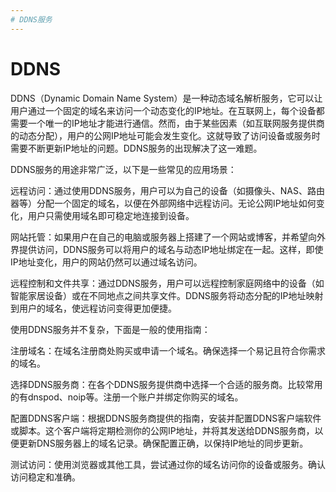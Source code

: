 ```yaml
---
# DDNS服务
---
```


# DDNS

DDNS（Dynamic Domain Name System）是一种动态域名解析服务，它可以让用户通过一个固定的域名来访问一个动态变化的IP地址。在互联网上，每个设备都需要一个唯一的IP地址才能进行通信。然而，由于某些因素（如互联网服务提供商的动态分配），用户的公网IP地址可能会发生变化。这就导致了访问设备或服务时需要不断更新IP地址的问题。DDNS服务的出现解决了这一难题。

DDNS服务的用途非常广泛，以下是一些常见的应用场景：

远程访问：通过使用DDNS服务，用户可以为自己的设备（如摄像头、NAS、路由器等）分配一个固定的域名，以便在外部网络中远程访问。无论公网IP地址如何变化，用户只需使用域名即可稳定地连接到设备。

网站托管：如果用户在自己的电脑或服务器上搭建了一个网站或博客，并希望向外界提供访问，DDNS服务可以将用户的域名与动态IP地址绑定在一起。这样，即使IP地址变化，用户的网站仍然可以通过域名访问。

远程控制和文件共享：通过DDNS服务，用户可以远程控制家庭网络中的设备（如智能家居设备）或在不同地点之间共享文件。DDNS服务将动态分配的IP地址映射到用户的域名，使远程访问变得更加便捷。

使用DDNS服务并不复杂，下面是一般的使用指南：

注册域名：在域名注册商处购买或申请一个域名。确保选择一个易记且符合你需求的域名。

选择DDNS服务商：在各个DDNS服务提供商中选择一个合适的服务商。比较常用的有dnspod、noip等。注册一个账户并绑定你购买的域名。

配置DDNS客户端：根据DDNS服务商提供的指南，安装并配置DDNS客户端软件或脚本。这个客户端将定期检测你的公网IP地址，并将其发送给DDNS服务商，以便更新DNS服务器上的域名记录。确保配置正确，以保持IP地址的同步更新。

测试访问：使用浏览器或其他工具，尝试通过你的域名访问你的设备或服务。确认访问稳定和准确。
